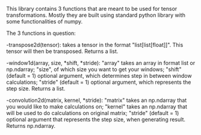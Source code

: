 This library contains 3 functions that are meant to be used for tensor transformations. 
Mostly they are built using standard python library with some functionalities of numpy.

The 3 functions in question:

-transpose2d(tensor): takes a tensor in the format "list[list[float]]". This tensor will
then be transposed. Returns a list.

-window1d(array, size, *shift, *stride): "array" takes an array in format list or np.ndarray;
"size", of which size you want to get your windows; "shift" (default = 1) optional argument, which 
determines step in between window calculations; "stride" (default = 1) optional argument, which 
represents the step size. Returns a list.

-convolution2d(matrix, kernel, *stride): "matrix" takes an np.ndarray that you would like to make 
calculations on; "kernel" takes an np.ndarray that will be used to do calculations on original
matrix; "stride" (default = 1) optional argument that represents the step size, when generating
result. Returns np.ndarray.